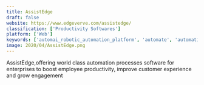 ```yaml
---
title: AssistEdge
draft: false 
website: https://www.edgeverve.com/assistedge/
classification: ['Productivity Softwares']
platform: ['Web']
keywords: ['automai_robotic_automation_platform', 'automate', 'automation_anywhere', 'automationedge', 'blue_prism', 'google_app_engine', 'intradiem', 'kissflow', 'kofax_kapow', 'laserfiche', 'leo', 'nice_robotic_automation', 'oracle_process_cloud', 'pega_platform', 'process_street', 'readsoft', 'tallyfy', 'tonkean', 'winautomation', 'winautomation_by_softomotive', 'workfusion_intelligent_automation_cloud']
image: 2020/04/AssistEdge.png
---
```

AssistEdge,offering world class automation processes software for enterprises to boost employee productivity, improve customer experience and grow engagement